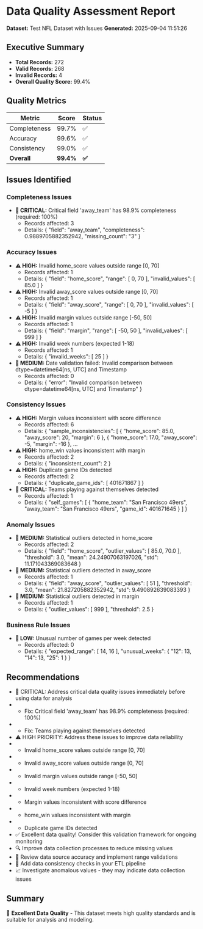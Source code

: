 # Data Quality Assessment Report
**Dataset:** Test NFL Dataset with Issues
**Generated:** 2025-09-04 11:51:26

## Executive Summary
- **Total Records:** 272
- **Valid Records:** 268
- **Invalid Records:** 4
- **Overall Quality Score:** 99.4%

## Quality Metrics
| Metric | Score | Status |
|--------|-------|--------|
| Completeness | 99.7% | ✅ |
| Accuracy | 99.6% | ✅ |
| Consistency | 99.0% | ✅ |
| **Overall** | **99.4%** | **✅** |

## Issues Identified
### Completeness Issues
- **🚨 CRITICAL:** Critical field 'away_team' has 98.9% completeness (required: 100%)
  - Records affected: 3
  - Details: {
  "field": "away_team",
  "completeness": 0.9889705882352942,
  "missing_count": "3"
}

### Accuracy Issues
- **⚠️ HIGH:** Invalid home_score values outside range [0, 70]
  - Records affected: 1
  - Details: {
  "field": "home_score",
  "range": [
    0,
    70
  ],
  "invalid_values": [
    85.0
  ]
}
- **⚠️ HIGH:** Invalid away_score values outside range [0, 70]
  - Records affected: 1
  - Details: {
  "field": "away_score",
  "range": [
    0,
    70
  ],
  "invalid_values": [
    -5
  ]
}
- **⚠️ HIGH:** Invalid margin values outside range [-50, 50]
  - Records affected: 1
  - Details: {
  "field": "margin",
  "range": [
    -50,
    50
  ],
  "invalid_values": [
    999
  ]
}
- **⚠️ HIGH:** Invalid week numbers (expected 1-18)
  - Records affected: 1
  - Details: {
  "invalid_weeks": [
    25
  ]
}
- **🔶 MEDIUM:** Date validation failed: Invalid comparison between dtype=datetime64[ns, UTC] and Timestamp
  - Records affected: 0
  - Details: {
  "error": "Invalid comparison between dtype=datetime64[ns, UTC] and Timestamp"
}

### Consistency Issues
- **⚠️ HIGH:** Margin values inconsistent with score difference
  - Records affected: 6
  - Details: {
  "sample_inconsistencies": [
    {
      "home_score": 85.0,
      "away_score": 20,
      "margin": 6
    },
    {
      "home_score": 17.0,
      "away_score": -5,
      "margin": -16
    },
    ...
- **⚠️ HIGH:** home_win values inconsistent with margin
  - Records affected: 2
  - Details: {
  "inconsistent_count": 2
}
- **⚠️ HIGH:** Duplicate game IDs detected
  - Records affected: 2
  - Details: {
  "duplicate_game_ids": [
    401671867
  ]
}
- **🚨 CRITICAL:** Teams playing against themselves detected
  - Records affected: 1
  - Details: {
  "self_games": [
    {
      "home_team": "San Francisco 49ers",
      "away_team": "San Francisco 49ers",
      "game_id": 401671645
    }
  ]
}

### Anomaly Issues
- **🔶 MEDIUM:** Statistical outliers detected in home_score
  - Records affected: 2
  - Details: {
  "field": "home_score",
  "outlier_values": [
    85.0,
    70.0
  ],
  "threshold": 3.0,
  "mean": 24.24907063197026,
  "std": 11.171043369083648
}
- **🔶 MEDIUM:** Statistical outliers detected in away_score
  - Records affected: 1
  - Details: {
  "field": "away_score",
  "outlier_values": [
    51
  ],
  "threshold": 3.0,
  "mean": 21.827205882352942,
  "std": 9.490892639083393
}
- **🔶 MEDIUM:** Statistical outliers detected in margin
  - Records affected: 1
  - Details: {
  "outlier_values": [
    999
  ],
  "threshold": 2.5
}

### Business Rule Issues
- **🔵 LOW:** Unusual number of games per week detected
  - Records affected: 0
  - Details: {
  "expected_range": [
    14,
    16
  ],
  "unusual_weeks": {
    "12": 13,
    "14": 13,
    "25": 1
  }
}

## Recommendations
- 🚨 CRITICAL: Address critical data quality issues immediately before using data for analysis
-    - Fix: Critical field 'away_team' has 98.9% completeness (required: 100%)
-    - Fix: Teams playing against themselves detected
- ⚠️ HIGH PRIORITY: Address these issues to improve data reliability
-    - Invalid home_score values outside range [0, 70]
-    - Invalid away_score values outside range [0, 70]
-    - Invalid margin values outside range [-50, 50]
-    - Invalid week numbers (expected 1-18)
-    - Margin values inconsistent with score difference
-    - home_win values inconsistent with margin
-    - Duplicate game IDs detected
- ✅ Excellent data quality! Consider this validation framework for ongoing monitoring
- 🔍 Improve data collection processes to reduce missing values
- 🎯 Review data source accuracy and implement range validations
- 🔄 Add data consistency checks in your ETL pipeline
- 📈 Investigate anomalous values - they may indicate data collection issues

## Summary
🎯 **Excellent Data Quality** - This dataset meets high quality standards and is suitable for analysis and modeling.